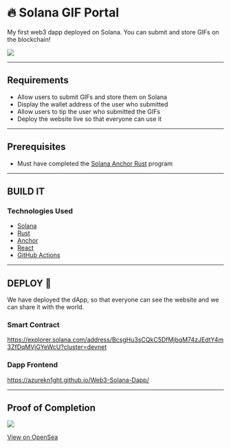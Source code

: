 # 🔥 Solana GIF Portal

My first web3 dapp deployed on Solana. You can submit and store GIFs on the blockchain! 

![](https://i.imgur.com/qiqMie1.jpg)

---

## Requirements

- Allow users to submit GIFs and store them on Solana
- Display the wallet address of the user who submitted
- Allow users to tip the user who submitted the GIFs
- Deploy the website live so that everyone can use it

---

## Prerequisites

- Must have completed the [Solana Anchor Rust](https://github.com/AzureKn1ght/Solana-Anchor-Rust) program

---

## BUILD IT

### Technologies Used 
- [Solana](https://solana.com/)
- [Rust](https://www.rust-lang.org/)
- [Anchor](https://www.anchor-lang.com/)
- [React](https://reactjs.org/)
- [GitHub Actions](https://github.com/features/actions)

---

## DEPLOY 🚀

We have deployed the dApp, so that everyone can see the website and we can share it with the world.

### Smart Contract 
https://explorer.solana.com/address/BcsgHu3sCQkC5DfMjbqM74zJEdtY4m3ZfDqMVjGYeWcU?cluster=devnet

### Dapp Frontend
https://azurekn1ght.github.io/Web3-Solana-Dapp/

--- 

## Proof of Completion 

![](https://media.giphy.com/media/LwKrJHwN9oSklNvADF/giphy.gif)

[View on OpenSea](https://opensea.io/assets/matic/0x3cd266509d127d0eac42f4474f57d0526804b44e/21664/)
